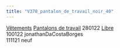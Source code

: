 ```yaml
---
title: "V378_pantalon_de_travail_noir_40"
---
```


[Vêtements](notes/equipements/L_Vetements.md) [Pantalons de travail](notes/equipements/vetements/V_PantalonsDeTravail.md) 280122 [Libre](notes/statut/S_Libre.md)\
100122 jonathanDaCostaBorges\
111121 neuf